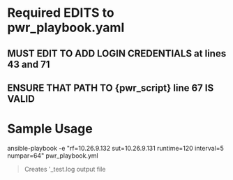 # Required EDITS to pwr_playbook.yaml
## MUST EDIT TO ADD LOGIN CREDENTIALS at lines 43 and 71
## ENSURE THAT PATH TO {pwr_script} line 67 IS VALID

# Sample Usage
ansible-playbook -e "rf=10.26.9.132 sut=10.26.9.131 runtime=120 interval=5 numpar=64" pwr_playbook.yml

> Creates '<numpar>_test.log output file
